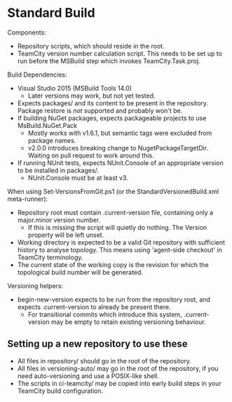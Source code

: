 # Standard Build

Components:
* Repository scripts, which should reside in the root.
* TeamCity version number calculation script. This needs to be set up to run before the MSBuild step which invokes TeamCity.Task.proj.

Build Dependencies:
* Visual Studio 2015 (MSBuild Tools 14.0)
  * Later versions may work, but not yet tested.
* Expects packages/ and its content to be present in the repository. Package restore is *not* supported and probably won't be.
* If building NuGet packages, expects packageable projects to use MsBuild.NuGet.Pack
  * Mostly works with v1.6.1, but semantic tags were excluded from package names.
  * v2.0.0 introduces breaking change to NugetPackageTargetDir. Waiting on pull request to work around this.
* If running NUnit tests, expects NUnit.Console of an appropriate version to be installed in packages/.
  * NUnit.Console must be at least v3.

When using Set-VersionsFromGit.ps1 (or the StandardVersionedBuild.xml meta-runner):
* Repository root must contain .current-version file, containing only a major.minor version number.
  * If this is missing the script will quietly do nothing. The Version property will be left unset.
* Working directory is expected to be a valid Git repository with sufficient history to analyse topology. This means using 'agent-side checkout' in TeamCity terminology.
* The current state of the working copy is the revision for which the topological build number will be generated.

Versioning helpers:
* begin-new-version expects to be run from the repository root, and expects .current-version to already be present there.
  * For transitional commits which introduce this system, .current-version may be empty to retain existing versioning behaviour.

## Setting up a new repository to use these

* All files in repository/ should go in the root of the repository.
* All files in versioning-auto/ may go in the root of the repository, if you need auto-versioning and use a POSIX-like shell.
* The scripts in ci-teamcity/ may be copied into early build steps in your TeamCity build configuration.

